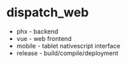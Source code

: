 # dispatch_web
* phx - backend
* vue - web frontend
* mobile - tablet nativescript interface
* release - build/compile/deployment